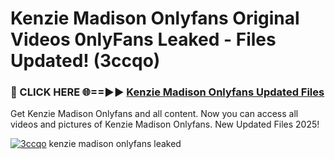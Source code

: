 # Kenzie Madison Onlyfans Original Videos 0nlyFans Leaked - Files Updated! (3ccqo)

<h3>🔴 CLICK HERE 🌐==►► <a href="https://tinyurl.com/2wckxsce" rel="nofollow">Kenzie Madison Onlyfans Updated Files</a></h3>

Get Kenzie Madison Onlyfans and all content. Now you can access all videos and pictures of Kenzie Madison Onlyfans. New Updated Files 2025!

[![3ccqo](https://i.imgur.com/AFduVYN.gif)](https://tinyurl.com/2wckxsce)
kenzie madison onlyfans leaked